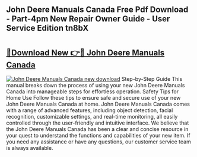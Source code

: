 ## John Deere Manuals Canada Free Pdf Download - Part-4pm New Repair Owner Guide - User Service Edition tn8bX

# <h2><a href="http://bc96034.oget.top/?id=John+Deere+Manuals+Canada">🔗Download New 👉🔴 John Deere Manuals Canada</a></h2>

[![John Deere Manuals Canada new download](https://i.imgur.com/5g1atiW.png)](http://bc96034.oget.top/?id=John+Deere+Manuals+Canada)
Step-by-Step Guide This manual breaks down the process of using your new John Deere Manuals Canada into manageable steps for effortless operation. Safety Tips for Home Use Follow these tips to ensure safe and secure use of your new John Deere Manuals Canada at home. John Deere Manuals Canada comes with a range of advanced features, including object detection, facial recognition, customizable settings, and real-time monitoring, all easily controlled through the user-friendly and intuitive interface. We believe that the John Deere Manuals Canada has been a clear and concise resource in your quest to understand the functions and capabilities of your new item. If you need any assistance or have any questions, our customer service team is always available.
